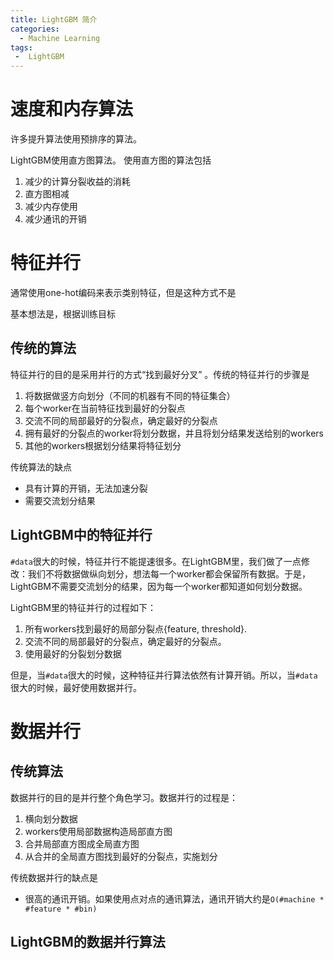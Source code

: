 ```yaml
---
title: LightGBM 简介
categories:
  - Machine Learning
tags: 
 -  LightGBM
---
```


# 速度和内存算法

许多提升算法使用预排序的算法。

LightGBM使用直方图算法。
使用直方图的算法包括

1.  减少的计算分裂收益的消耗
2.  直方图相减
3.  减少内存使用
4.  减少通讯的开销



# 特征并行

通常使用one-hot编码来表示类别特征，但是这种方式不是

基本想法是，根据训练目标



## 传统的算法
特征并行的目的是采用并行的方式“找到最好分叉” 。传统的特征并行的步骤是
1.  将数据做竖方向划分（不同的机器有不同的特征集合）
2.  每个worker在当前特征找到最好的分裂点
3.  交流不同的局部最好的分裂点，确定最好的分裂点
4.  拥有最好的分裂点的worker将划分数据，并且将划分结果发送给别的workers
5.  其他的workers根据划分结果将特征划分

传统算法的缺点
*  具有计算的开销，无法加速分裂
*  需要交流划分结果

## LightGBM中的特征并行
`#data`很大的时候，特征并行不能提速很多。在LightGBM里，我们做了一点修改：我们不将数据做纵向划分，想法每一个worker都会保留所有数据。于是，LightGBM不需要交流划分的结果，因为每一个worker都知道如何划分数据。

LightGBM里的特征并行的过程如下：

1.  所有workers找到最好的局部分裂点{feature, threshold}.
2.  交流不同的局部最好的分裂点，确定最好的分裂点。
3.  使用最好的分裂划分数据

但是，当`#data`很大的时候，这种特征并行算法依然有计算开销。所以，当`#data`很大的时候，最好使用数据并行。

# 数据并行

## 传统算法

数据并行的目的是并行整个角色学习。数据并行的过程是：

1.  横向划分数据
2.  workers使用局部数据构造局部直方图
3.  合并局部直方图成全局直方图
4.  从合并的全局直方图找到最好的分裂点，实施划分

传统数据并行的缺点是
*  很高的通讯开销。如果使用点对点的通讯算法，通讯开销大约是`O(#machine * #feature * #bin)`

## LightGBM的数据并行算法





